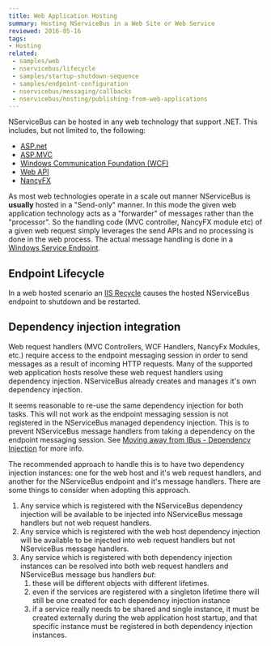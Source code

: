 ```yaml
---
title: Web Application Hosting
summary: Hosting NServiceBus in a Web Site or Web Service
reviewed: 2016-05-16
tags:
- Hosting
related:
 - samples/web
 - nservicebus/lifecycle
 - samples/startup-shutdown-sequence
 - samples/endpoint-configuration
 - nservicebus/messaging/callbacks
 - nservicebus/hosting/publishing-from-web-applications
---
```



NServiceBus can be hosted in any web technology that support .NET. This includes, but not limited to, the following:

 * [ASP.net](https://www.asp.net/get-started/websites)
 * [ASP.MVC](https://www.asp.net/mvc)
 * [Windows Communication Foundation (WCF)](https://docs.microsoft.com/en-us/dotnet/framework/wcf/whats-wcf)
 * [Web API](https://www.asp.net/web-api)
 * [NancyFX](http://nancyfx.org/)


As most web technologies operate in a scale out manner NServiceBus is **usually** hosted in a "Send-only" manner. In this mode the given web application technology acts as a "forwarder" of messages rather than the "processor". So the handling code (MVC controller, NancyFX module etc) of a given web request simply leverages the  send APIs and no processing is done in the web process. The actual message handling is done in a [Windows Service Endpoint](windows-service.md).


## Endpoint Lifecycle

In a web hosted scenario an [IIS Recycle](https://msdn.microsoft.com/en-us/library/ms525803.aspx) causes the hosted NServiceBus endpoint to shutdown and be restarted.


## Dependency injection integration

Web request handlers (MVC Controllers, WCF Handlers, NancyFx Modules, etc.) require access to the endpoint messaging session in order to send messages as a result of incoming HTTP requests. Many of the supported web application hosts resolve these web request handlers using dependency injection. NServiceBus already creates and manages it's own dependency injection. 

It seems reasonable to re-use the same dependency injection for both tasks. This will not work as the endpoint messaging session is not registered in the NServiceBus managed dependency injection. This is to prevent NServiceBus message handlers from taking a dependency on the endpoint messaging session. See [Moving away from IBus - Dependency Injection](/nservicebus/upgrades/5to6/moving-away-from-ibus.md#dependency-injection) for more info. 

The recommended approach to handle this is to have two dependency injection instances: one for the web host and it's web request handlers, and another for the NServiceBus endpoint and it's message handlers. There are some things to consider when adopting this approach.

 1. Any service which is registered with the NServiceBus dependency injection will be available to be injected into NServiceBus message handlers but not web request handlers.
 1. Any service which is registered with the web host dependency injection will be available to be injected into web request handlers but not NServiceBus message handlers.
 1. Any service which is registered with both dependency injection instances can be resolved into both web request handlers and NServiceBus message bus handlers _but_:
    1. these will be different objects with different lifetimes.
    1. even if the services are registered with a singleton lifetime there will still be one created for each dependency injection instance
    1. if a service really needs to be shared and single instance, it must be created externally during the web application host startup, and that specific instance must be registered in both dependency injection instances.
